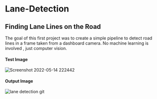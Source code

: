 # Lane-Detection

## Finding Lane Lines on the Road
The goal of this first project was to create a simple pipeline to detect road lines in a frame taken from a dashboard camera.
No machine learning is involved , just computer vision.

#### Test Image
![Screenshot 2022-05-14 222442](https://user-images.githubusercontent.com/105145597/168441314-3148733f-f3d2-42bd-9f16-93a5027a21ef.jpg)
#### Output Image
![lane detection git](https://user-images.githubusercontent.com/105145597/168441329-97ee19e3-fc3f-4ffe-a89c-7caae53d1d1f.png)

